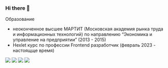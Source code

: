 ### Hi there 👋

Образование
- неоконченное высшее МАРТИТ (Московская академия рынка труда и информационных технологий) по направлению “Экономика и управление на предприятии” (2013 - 2015)
- Hexlet курс по профессии  Frontend разработчик (февраль 2023 - настоящще время)


![](http://github-profile-summary-cards.vercel.app/api/cards/repos-per-language?username=aleksei-shvets&theme=zenburn)
![](http://github-profile-summary-cards.vercel.app/api/cards/most-commit-language?username=aleksei-shvets&theme=zenburn)
![](http://github-profile-summary-cards.vercel.app/api/cards/stats?username=aleksei-shvets&theme=zenburn)
![](http://github-profile-summary-cards.vercel.app/api/cards/productive-time?username=aleksei-shvets&theme=zenburn&utcOffset=8)
